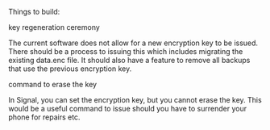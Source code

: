 Things to build:

key regeneration ceremony

  The current software does not allow for a new encryption key to be issued. There should be a process to issuing this which includes migrating the existing data.enc file. It should also have a feature to remove all backups that use the previous encryption key.

command to erase the key 

  In Signal, you can set the encryption key, but you cannot erase the key. This would be a useful command to issue should you have to surrender your phone for repairs etc.
  